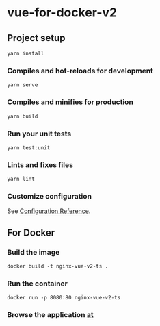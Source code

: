 # vue-for-docker-v2

## Project setup
```
yarn install
```

### Compiles and hot-reloads for development
```
yarn serve
```

### Compiles and minifies for production
```
yarn build
```

### Run your unit tests
```
yarn test:unit
```

### Lints and fixes files
```
yarn lint
```

### Customize configuration
See [Configuration Reference](https://cli.vuejs.org/config/).

## For Docker 

### Build the image
```
docker build -t nginx-vue-v2-ts .
```
### Run the container
```
docker run -p 8080:80 nginx-vue-v2-ts
```
### Browse the application [at](http://localhost:8080/)


